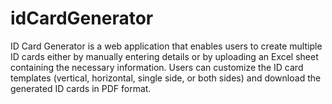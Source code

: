 # idCardGenerator
ID Card Generator is a web application that enables users to create multiple ID cards either by manually entering details or by uploading an Excel sheet containing the necessary information. Users can customize the ID card templates (vertical, horizontal, single side, or both sides) and download the generated ID cards in PDF format.
